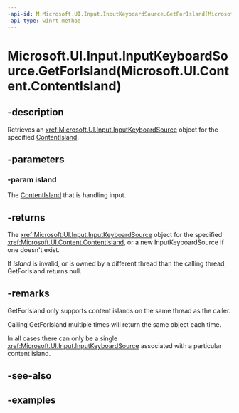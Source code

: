 ```yaml
---
-api-id: M:Microsoft.UI.Input.InputKeyboardSource.GetForIsland(Microsoft.UI.Content.ContentIsland)
-api-type: winrt method
---
```


# Microsoft.UI.Input.InputKeyboardSource.GetForIsland(Microsoft.UI.Content.ContentIsland)

<!--
public static Microsoft.UI.Input.InputKeyboardSource GetForIsland (Microsoft.UI.Content.ContentIsland island);
-->

## -description

Retrieves an <xref:Microsoft.UI.Input.InputKeyboardSource> object for the specified [ContentIsland](../microsoft.ui.content/contentisland.md).

## -parameters

### -param island

The [ContentIsland](../microsoft.ui.content/contentisland.md) that is handling input.

## -returns

The <xref:Microsoft.UI.Input.InputKeyboardSource> object for the specified <xref:Microsoft.UI.Content.ContentIsland>, or a new InputKeyboardSource if one doesn't exist.

If *island* is invalid, or is owned by a different thread than the calling thread, GetForIsland returns null.

## -remarks

GetForIsland only supports content islands on the same thread as the caller.

Calling GetForIsland multiple times will return the same object each time.

In all cases there can only be a single <xref:Microsoft.UI.Input.InputKeyboardSource> associated with a particular content island.

## -see-also

## -examples
